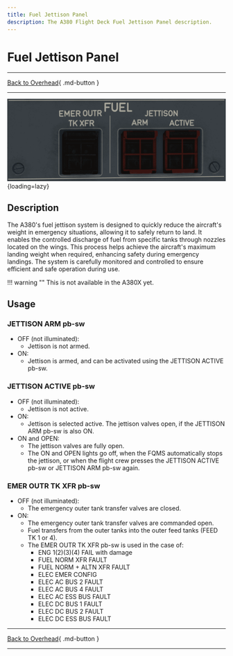 ```yaml
---
title: Fuel Jettison Panel
description: The A380 Flight Deck Fuel Jettison Panel description.
---
```


# Fuel Jettison Panel

---

[Back to Overhead](../overviews/ovhd.md){ .md-button }

---

![Fuel Jettison Panel](../../../assets/a380x-briefing/flight-deck/ovhd/fuel-emer-panel.png "Fuel Jettison Panel"){loading=lazy}

[//]: # (TODO API Doc Link)

## Description

The A380's fuel jettison system is designed to quickly reduce the aircraft's weight in emergency situations, allowing it
to safely return to land. It enables the controlled discharge of fuel from specific tanks through nozzles located on the 
wings. This process helps achieve the aircraft's maximum landing weight when required, enhancing safety during emergency 
landings. The system is carefully monitored and controlled to ensure efficient and safe operation during use.

!!! warning ""
    This is not available in the A380X yet. 

## Usage

### JETTISON ARM pb-sw

- OFF (not illuminated):
    - Jettison is not armed.
- ON:
    - Jettison is armed, and can be activated using the JETTISON ACTIVE pb-sw.

### JETTISON ACTIVE pb-sw

- OFF (not illuminated):
    - Jettison is not active.
- ON:
    - Jettison is selected active. The jettison valves open, if the JETTISON ARM pb-sw is also ON.
- ON and OPEN:
    - The jettison valves are fully open.
    - The ON and OPEN lights go off, when the FQMS automatically stops the jettison, or when the flight crew presses 
      the JETTISON ACTIVE pb-sw or JETTISON ARM pb-sw again.

### EMER OUTR TK XFR pb-sw

- OFF (not illuminated):
    - The emergency outer tank transfer valves are closed.
- ON:
    - The emergency outer tank transfer valves are commanded open.
    - Fuel transfers from the outer tanks into the outer feed tanks (FEED TK 1 or 4).
    - The EMER OUTR TK XFR pb-sw is used in the case of:
        - ENG 1(2)(3)(4) FAIL with damage
        - FUEL NORM XFR FAULT
        - FUEL NORM + ALTN XFR FAULT
        - ELEC EMER CONFIG
        - ELEC AC BUS 2 FAULT
        - ELEC AC BUS 4 FAULT
        - ELEC AC ESS BUS FAULT
        - ELEC DC BUS 1 FAULT
        - ELEC DC BUS 2 FAULT
        - ELEC DC ESS BUS FAULT

---

[Back to Overhead](../overviews/ovhd.md){ .md-button }

---
